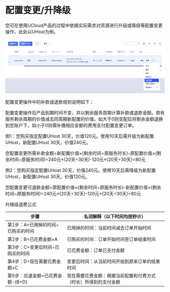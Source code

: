 

# 配置变更/升降级

您可在使用UCloud产品的过程中依据实际需求对资源进行升级或降级等配置变更操作，此处以UHost为例。

![](/images/20190121111229.png)

配置变更操作中的补款或退款规则说明如下：

配置变更操作后产品到期时间不变，并以剩余服务周期计算补款或退款金额。原有服务剩余周期的价值减去同周期新配置的价值。如大于0则变配后将剩余金额退换到您账户下，如小于0则需补缴相应金额的费用支付配置变更订单。

例1：您购买指定配置UHost 30天，价值120元。使用10天后需升级为新配置UHost，新配置UHost 30天，价值240元。

您配置变更所需补款金额=新配置价值×(剩余时间÷原服务时长)-原配置价值×(剩余时间÷原服务时间)=240元×(20天÷30天)-120元×(20天÷30天)=80元

例2：您购买指定配置UHost 30天，价值240元。使用10天后需降级为新配置UHost，新配置UHost 30天，价值120元。

您配置变更可退款金额=原配置价值×(剩余时间÷原服务时长)-新配置价值×(剩余时间÷原服务时间)=240元×(20天÷30天)-120元×(20天÷30天)=80元

升降级退费公式

|步骤 | 名词解释（以下时间均按秒计）|
|--- | ---|
|第1步：A=已用掉的时间÷已购买的时间  | 已用掉的时间：当前时间减去订单开始时间|
|第2步：B=已花费金额×A        | 已购买的时间：订单开始时间至订单结束时间|
|第3步：C=变更后时间÷已购买的时间   | 已花费金额：订单已支付金额|
|第4步：D=现在需要花费金额×C     | 变更后时间：从当前时间开始到原来订单的结束时间|
|第5步：应退金额=已花费金额-(B+D) | 现在需要花费金额：根据当前配置和付费方式（时长）所得到的支付金额|
